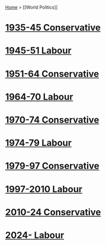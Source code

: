 [Home](../index) > [[World Politics]]
# [1935-45 Conservative](1935-45%20Conservative)
# [1945-51 Labour](1945-51%20Labour)
# [1951-64 Conservative](1951-64%20Conservative)
# [1964-70 Labour](1964-70%20Labour)
# [1970-74 Conservative](1970-74%20Conservative)
# [1974-79 Labour](1974-79%20Labour)
# [1979-97 Conservative](1979-97%20Conservative)
# [1997-2010 Labour](1997-2010%20Labour)
# [2010-24 Conservative](2010-24%20Conservative)
# [2024- Labour](2024-%20Labour)